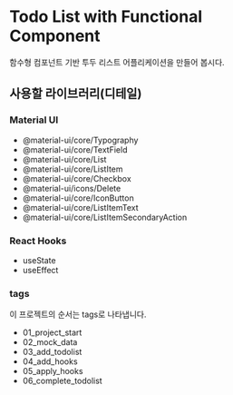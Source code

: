 # Todo List with Functional Component

함수형 컴포넌트 기반 투두 리스트 어플리케이션을 만들어 봅시다.

## 사용할 라이브러리(디테일)

### Material UI

- @material-ui/core/Typography
- @material-ui/core/TextField
- @material-ui/core/List
- @material-ui/core/ListItem
- @material-ui/core/Checkbox
- @material-ui/icons/Delete
- @material-ui/core/IconButton
- @material-ui/core/ListItemText
- @material-ui/core/ListItemSecondaryAction

### React Hooks

- useState
- useEffect

### tags

이 프로젝트의 순서는 tags로 나타냅니다.

- 01_project_start
- 02_mock_data
- 03_add_todolist
- 04_add_hooks
- 05_apply_hooks
- 06_complete_todolist

